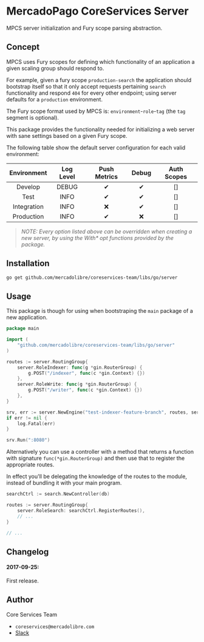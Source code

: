 # MercadoPago CoreServices Server

MPCS server initialization and Fury scope parsing abstraction. 

## Concept

MPCS uses Fury scopes for defining which functionality of an application a given scaling group should respond to.

For example, given a fury scope `production-search` the application should bootstrap itself so that it only accept requests pertaining `search` functionality and respond `404` for every other endpoint; using server defaults for a `production` environment.

The Fury scope format used by MPCS is: `environment`-`role`-`tag` (the `tag` segment is optional).

This package provides the functionality needed for initializing a web server with sane settings based on a given Fury scope.

The following table show the default server configuration  for each valid environment:

| Environment | Log Level | Push Metrics | Debug | Auth Scopes |
|:-:|:-:|:-:|:-:|:-:|
| Develop | DEBUG | ✔ | ✔ | [] |
| Test | INFO | ✔ | ✔ | [] |
| Integration | INFO | ❌ | ✔ | [] |
| Production | INFO | ✔ | ❌ | [] |

> *NOTE: Every option listed above can be overridden when creating a new server, by using the With\* opt functions provided by the package.*

## Installation

```bash
go get github.com/mercadolibre/coreservices-team/libs/go/server
```

## Usage

This package is though for using when bootstraping the `main` package of a new application.

```go
package main

import (
    "github.com/mercadolibre/coreservices-team/libs/go/server"
)

routes := server.RoutingGroup{
    server.RoleIndexer: func(g *gin.RouterGroup) {
        g.POST("/indexer", func(c *gin.Context) {})
    },
    server.RoleWrite: func(g *gin.RouterGroup) {
        g.POST("/writer", func(c *gin.Context) {})
    },
}

srv, err := server.NewEngine("test-indexer-feature-branch", routes, server.WithDebug(false), server.WithPushMetrics(true))
if err != nil {
    log.Fatal(err)
}

srv.Run(":8080")
```

Alternatively you can use a controller with a method that returns a function with signature `func(*gin.RouterGroup)` and then use that to register the appropriate routes. 

In effect you'll be delegating the knowledge of the routes to the module, instead of bundling it with your main program.

```go
searchCtrl := search.NewController(db)

routes := server.RoutingGroup{
    server.RoleSearch: searchCtrl.RegisterRoutes(),
    // ...
}

// ...
```

## Changelog

####  2017-09-25:
First release.

## Author
Core Services Team 
- `coreservices@mercadolibre.com`
- [Slack](https://mercadopago-team.slack.com/messages/C45S2LB5K)
